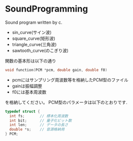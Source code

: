 # SoundProgramming
Sound program written by c.

* sin_curve(サイン波)
* square_curve(矩形波)
* triangle_curve(三角波)
* sawtooth_curve(のこぎり波)

関数の基本形は以下の通り
```c
void function(PCM *pcm, double gain, double f0)
```
* pcmにはサンプリング周波数等を格納したPCM型のファイル
* gainは振幅調整
* f0には基本周波数

を格納してください。
PCM型のパラメータは以下のとおりです.
```c
typedef struct {
  int fs;       // 標本化周波数
  int bit;      // 量子化ビット数
  int len;      // データの長さ
  double *s;    // 音源格納用
} PCM;
```